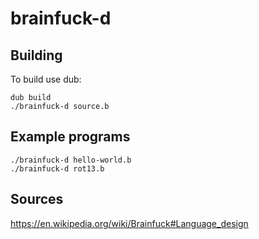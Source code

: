 # brainfuck-d

## Building

To build use dub:
```
dub build
./brainfuck-d source.b
```

## Example programs

```
./brainfuck-d hello-world.b
./brainfuck-d rot13.b
```

## Sources

https://en.wikipedia.org/wiki/Brainfuck#Language_design
